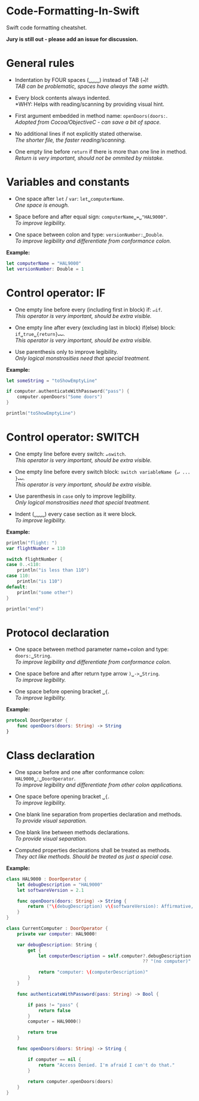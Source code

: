 Code-Formatting-In-Swift
========================

Swift code formatting cheatshet.

**Jury is still out - please add an issue for discussion.**

# General rules

- Indentation by FOUR spaces (```␣␣␣␣```) instead of TAB (```⇥```)!  
*TAB can be problematic, spaces have always the same width.*

- Every block contents always indented.  
*WHY: Helps with reading/scanning by providing visual hint.

- First argument embedded in method name: ```openDoors(doors:```.  
*Adopted from Cocoa/ObjectiveC - can save a bit of space.*

- No additional lines if not explicitly stated otherwise.  
*The shorter file, the faster reading/scanning.*

- One empty line before ```return``` if there is more than one line in method.  
*Return is very important, should not be ommited by mistake.*

# Variables and constants

- One space after ```let``` / ```var```: ```let␣computerName```.  
*One space is enough.*

- Space before and after equal sign: ```computerName␣=␣"HAL9000"```.  
*To improve legibility.*

- One space between colon and type: ```versionNumber:␣Double```.  
*To improve legibility and differentiate from conformance colon.*

**Example:** 

```swift
let computerName = "HAL9000"   
let versionNumber: Double = 1
```

# Control operator: IF

- One empty line before every (including first in block) if: ```↵if```.  
*This operator is very important, should be extra visible.*

- One empty line after every (excluding last in block) if(else) block: ```if␣true␣{return}↵↵```.  
*This operator is very important, should be extra visible.*

- Use parenthesis only to improve legibility.  
*Only logical monstrosities need that special treatment.*

**Example:**

```swift
let someString = "toShowEmptyLine"

if computer.authenticateWithPassword("pass") {
    computer.openDoors("Some doors")
}

println("toShowEmptyLine")
```

# Control operator: SWITCH

- One empty line before every switch: ```↵switch```.  
*This operator is very important, should be extra visible.*

- One empty line before every switch block: ```switch variableName {↵ ... }↵↵```.  
*This operator is very important, should be extra visible.*

- Use parenthesis in ```case``` only to improve legibility.  
*Only logical monstrosities need that special treatment.*

- Indent (```␣␣␣␣```) every case section as it were block.  
*To improve legibility.*

**Example:**

```swift
println("flight: ")
var flightNumber = 110

switch flightNumber {
case 0..<110:
    println("is less than 110")
case 110:
    println("is 110")
default:
    println("some other")
}

println("end")
```

# Protocol declaration

- One space between method parameter name+colon and type: ```doors:␣String```.  
*To improve legibility and differentiate from conformance colon.*

- One space before and after return type arrow ```)␣->␣String```.  
*To improve legibility.*

- One space before opening bracket ```␣{```.  
*To improve legibility.*

**Example:**

```swift
protocol DoorOperator {
	func openDoors(doors: String) -> String
}
```

# Class declaration

- One space before and one after conformance colon: ```HAL9000␣:␣DoorOperator```.  
*To improve legibility and differentiate from other colon applications.*

- One space before opening bracket ```␣{```.  
*To improve legibility.*

- One blank line separation from properties declaration and methods.  
*To provide visual separation.*

- One blank line between methods declarations.  
*To provide visual separation.*

- Computed properties declarations shall be treated as methods.  
*They act like methods. Should be treated as just a special case.*

**Example:** 

```swift
class HAL9000 : DoorOperator {
    let debugDescription = "HAL9000"
    let softwareVersion = 2.1

    func openDoors(doors: String) -> String {
        return ("\(debugDescription) v\(softwareVersion): Affirmative, Dave. I read you. Opened \(doors).")
    }
}

class CurrentComputer : DoorOperator {
    private var computer: HAL9000!

    var debugDescription: String {
        get {
            let computerDescription = self.computer?.debugDescription
                                                   ?? "(no computer)"

            return "computer: \(computerDescription)"
        }
    }

    func authenticateWithPassword(pass: String) -> Bool {

        if pass != "pass" {
            return false
        }
        computer = HAL9000()

        return true
    }

    func openDoors(doors: String) -> String {

        if computer == nil {
            return "Access Denied. I'm afraid I can't do that."
        }
        
        return computer.openDoors(doors)
    }
}
```